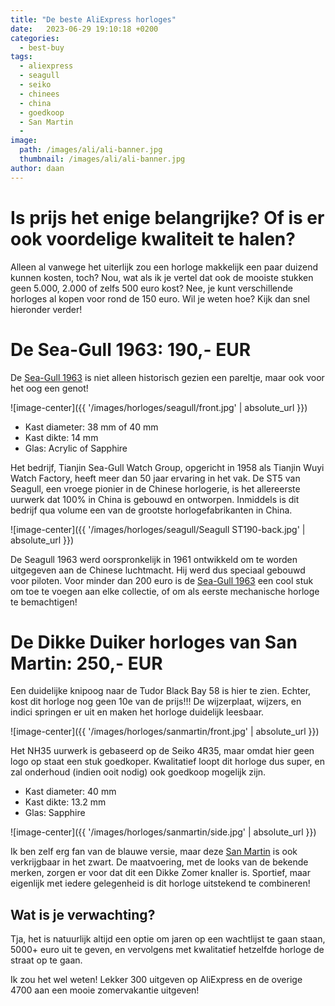 ```yaml
---
title: "De beste AliExpress horloges"
date:   2023-06-29 19:10:18 +0200
categories:
  - best-buy
tags:
  - aliexpress
  - seagull
  - seiko
  - chinees
  - china
  - goedkoop
  - San Martin
  - 
image: 
  path: /images/ali/ali-banner.jpg
  thumbnail: /images/ali/ali-banner.jpg
author: daan
---
```

# Is prijs het enige belangrijke? Of is er ook voordelige kwaliteit te halen?
Alleen al vanwege het uiterlijk zou een horloge makkelijk een paar duizend kunnen kosten, toch? Nou, wat als ik je vertel dat ook de mooiste stukken geen 5.000, 2.000 of zelfs 500 euro kost? Nee, je kunt verschillende horloges al kopen voor rond de 150 euro. Wil je weten hoe? Kijk dan snel hieronder verder!

# De Sea-Gull 1963: 190,- EUR

De [Sea-Gull 1963](https://tc.tradetracker.net/?c=15640&m=12&a=451093&r=&u=%2Fitem%2F1005001304377435.html) is niet alleen historisch gezien een pareltje, maar ook voor het oog een genot! 

![image-center]({{ '/images/horloges/seagull/front.jpg' | absolute_url }})

- Kast diameter: 38 mm of 40 mm
- Kast dikte: 14 mm
- Glas: Acrylic of Sapphire

Het bedrijf, Tianjin Sea-Gull Watch Group, opgericht in 1958 als Tianjin Wuyi Watch Factory, heeft meer dan 50 jaar ervaring in het vak. De ST5 van Seagull, een vroege pionier in de Chinese horlogerie, is het allereerste uurwerk dat 100% in China is gebouwd en ontworpen. Inmiddels is dit bedrijf qua volume een van de grootste horlogefabrikanten in China.

![image-center]({{ '/images/horloges/seagull/Seagull ST190-back.jpg' | absolute_url }})


De Seagull 1963 werd oorspronkelijk in 1961 ontwikkeld om te worden uitgegeven aan de Chinese luchtmacht. Hij werd dus speciaal gebouwd voor piloten. Voor minder dan 200 euro is de [Sea-Gull 1963](https://tc.tradetracker.net/?c=15640&m=12&a=451093&r=&u=%2Fitem%2F1005001304377435.html) een cool stuk om toe te voegen aan elke collectie, of om als eerste mechanische horloge te bemachtigen!

# De Dikke Duiker horloges van San Martin: 250,- EUR

Een duidelijke knipoog naar de Tudor Black Bay 58 is hier te zien. Echter, kost dit horloge nog geen 10e van de prijs!!! De wijzerplaat, wijzers, en indici springen er uit en maken het horloge duidelijk leesbaar.

![image-center]({{ '/images/horloges/sanmartin/front.jpg' | absolute_url }})

Het NH35 uurwerk is gebaseerd op de Seiko 4R35, maar omdat hier geen logo op staat een stuk goedkoper. Kwalitatief loopt dit horloge dus super, en zal onderhoud (indien ooit nodig) ook goedkoop mogelijk zijn.

- Kast diameter: 40 mm
- Kast dikte: 13.2 mm
- Glas: Sapphire

![image-center]({{ '/images/horloges/sanmartin/side.jpg' | absolute_url }})

Ik ben zelf erg fan van de blauwe versie, maar deze [San Martin](https://tc.tradetracker.net/?c=15640&m=12&a=451093&r=&u=%2Fitem%2F1005005528812625.html) is ook verkrijgbaar in het zwart. De maatvoering, met de looks van de bekende merken, zorgen er voor dat dit een Dikke Zomer knaller is. Sportief, maar eigenlijk met iedere gelegenheid is dit horloge uitstekend te combineren!

## Wat is je verwachting?
Tja, het is natuurlijk altijd een optie om jaren op een wachtlijst te gaan staan, 5000+ euro uit te geven, en vervolgens met kwalitatief hetzelfde horloge de straat op te gaan. 

Ik zou het wel weten! Lekker 300 uitgeven op AliExpress en de overige 4700 aan een mooie zomervakantie uitgeven!